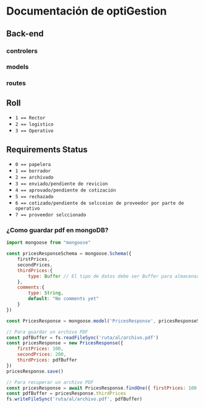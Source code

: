# Documentación de optiGestion

## Back-end

### controlers

### models

### routes
## Roll
- ``1 == Rector``
- ``2 == logistico``
- ``3 == Operativo``
## Requirements Status
- ``0 == papelera``
- ``1 == borrador``
- ``2 == archivado``
- ``3 == enviado/pendiente de revicion``
- ``4 == aprovado/pendiente de cotización``
- ``5 == rechazado``
- ``6 == cotizado/pendiente de selcceion de proveedor por parte de operativo``
- ``7 == proveedor selccionado``
### ¿Como guardar pdf en mongoDB?
```javascript
import mongoose from "mongoose"

const pricesResponseSchema = mongoose.Schema({
    firstPrices,
    secondPrices,
    thirdPrices:{
        type: Buffer // El tipo de datos debe ser Buffer para almacenar archivos
    },
    comments:{
        type: String,
        default: "No comments yet"
    }
})

const PricesResponse = mongoose.model('PricesResponse', pricesResponseSchema)

// Para guardar un archivo PDF
const pdfBuffer = fs.readFileSync('ruta/al/archivo.pdf')
const pricesResponse = new PricesResponse({
    firstPrices: 100,
    secondPrices: 200,
    thirdPrices: pdfBuffer
})
pricesResponse.save()

// Para recuperar un archivo PDF
const pricesResponse = await PricesResponse.findOne({ firstPrices: 100 })
const pdfBuffer = pricesResponse.thirdPrices
fs.writeFileSync('ruta/al/archivo.pdf', pdfBuffer)
```
